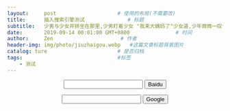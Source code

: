 ```yaml
---
layout:     post                    # 使用的布局(不需要改)
title:      插入搜索引擎测试              # 标题
subtitle:   少男与少女并排坐在那里,少男盯着少女 "我来大姨妈了"少女道,少年微微一叹气,但依然盯着少女,没有放弃的意思 "我痔疮犯了",少女道,少年微微一叹气,但依然盯着少女没有放弃的意思. "我口腔溃疡了"少女继续道,眼里满是委屈. 少年似乎终于放弃了,他满脸遗憾的道,那好吧, 那好吧,来个鸳鸯锅.   #副标题
date:       2019-09-14 00:01:00 GMT+0800               # 时间
author:     Zen                      # 作者
header-img: img/photo/jiuzhaigou.webp   #这篇文章标题背景图片
catalog: ture                       # 是否归档
tags:                               #标签
    - 测试
---
```

<!--baidu-->
<form  align="center" action="http://www.baidu.com/s">
<input type="text" name="wd" id="kw"/>
<input type="submit" value="Baidu" />
</form>


<!--google-->

<form action="http://www.google.com/search"  align="center" method="get">
<input type="text" name="q" size="20" maxlength="255" value="" />
<input type="submit" name="btnG" value="Google" />
</form>
